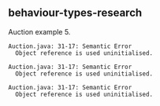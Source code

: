 ## behaviour-types-research

Auction example 5.

```
Auction.java: 31-17: Semantic Error
  Object reference is used uninitialised.

Auction.java: 31-17: Semantic Error
  Object reference is used uninitialised.

Auction.java: 31-17: Semantic Error
  Object reference is used uninitialised.
```
